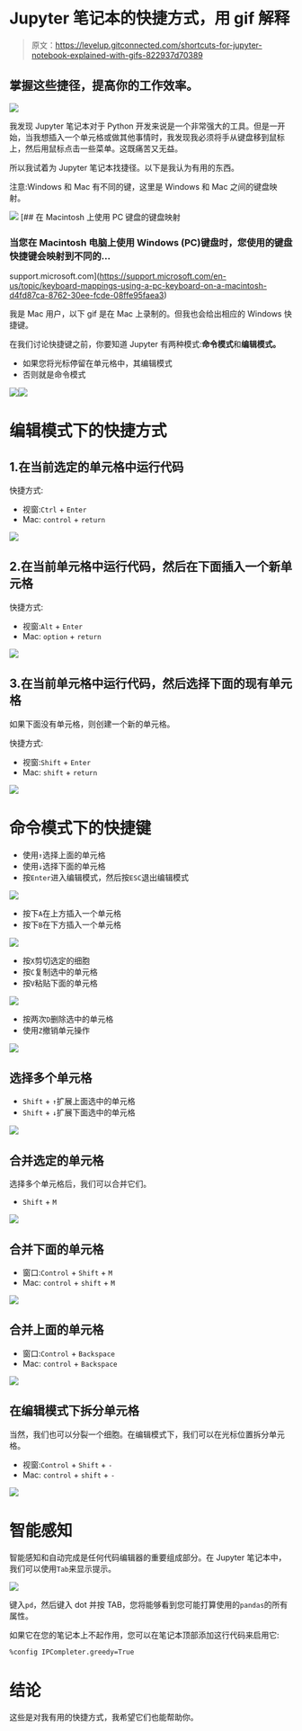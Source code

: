 # Jupyter 笔记本的快捷方式，用 gif 解释

> 原文：<https://levelup.gitconnected.com/shortcuts-for-jupyter-notebook-explained-with-gifs-822937d70389>

## 掌握这些捷径，提高你的工作效率。

![](img/98495aab182392775d62267a7d5d630c.png)

我发现 Jupyter 笔记本对于 Python 开发来说是一个非常强大的工具。但是一开始，当我想插入一个单元格或做其他事情时，我发现我必须将手从键盘移到鼠标上，然后用鼠标点击一些菜单。这既痛苦又无益。

所以我试着为 Jupyter 笔记本找捷径。以下是我认为有用的东西。

注意:Windows 和 Mac 有不同的键，这里是 Windows 和 Mac 之间的键盘映射。

![](img/ede0648aa521ec0cbbd0348bd21051ba.png) [## 在 Macintosh 上使用 PC 键盘的键盘映射

### 当您在 Macintosh 电脑上使用 Windows (PC)键盘时，您使用的键盘快捷键会映射到不同的…

support.microsoft.com](https://support.microsoft.com/en-us/topic/keyboard-mappings-using-a-pc-keyboard-on-a-macintosh-d4fd87ca-8762-30ee-fcde-08ffe95faea3) 

我是 Mac 用户，以下 gif 是在 Mac 上录制的。但我也会给出相应的 Windows 快捷键。

在我们讨论快捷键之前，你要知道 Jupyter 有两种模式:**命令模式**和**编辑模式。**

*   如果您将光标停留在单元格中，其编辑模式
*   否则就是命令模式

![](img/11ca82a7117f15cfd702b9252e6f688e.png)![](img/cbbd7a551e6f9a7330bdbf83fa67a3eb.png)

# 编辑模式下的快捷方式

## 1.在当前选定的单元格中运行代码

快捷方式:

*   视窗:`Ctrl` + `Enter`
*   Mac: `control` + `return`

![](img/51cf4e80aeb03e637513cee245a1e9c0.png)

## 2.在当前单元格中运行代码，然后在下面插入一个新单元格

快捷方式:

*   视窗:`Alt` + `Enter`
*   Mac: `option` + `return`

![](img/6763afbb896019882f490b55779c40a6.png)

## 3.在当前单元格中运行代码，然后选择下面的现有单元格

如果下面没有单元格，则创建一个新的单元格。

快捷方式:

*   视窗:`Shift` + `Enter`
*   Mac: `shift` + `return`

![](img/a387e9978376587cd3862a3001fd3e87.png)

# 命令模式下的快捷键

*   使用`↑`选择上面的单元格
*   使用`↓`选择下面的单元格
*   按`Enter`进入编辑模式，然后按`ESC`退出编辑模式

![](img/d7d3961eb2e862ec19d5c5a42b3d7c79.png)

*   按下`A`在上方插入一个单元格
*   按下`B`在下方插入一个单元格

![](img/6f147a73725116563353ab00523bbe89.png)

*   按`X`剪切选定的细胞
*   按`C`复制选中的单元格
*   按`V`粘贴下面的单元格

![](img/d31254e8c40ef6576ec12d03e71877d4.png)

*   按两次`D`删除选中的单元格
*   使用`Z`撤销单元操作

![](img/c0de1b7249a692f91ca9f31165ec5934.png)

## 选择多个单元格

*   `Shift` + `↑`扩展上面选中的单元格
*   `Shift` + `↓`扩展下面选中的单元格

![](img/c97b0efcd6732de0872d047f49bce0b0.png)

## 合并选定的单元格

选择多个单元格后，我们可以合并它们。

*   `Shift` + `M`

![](img/64a1a6f5bc223a707f8952690722ca5a.png)

## 合并下面的单元格

*   窗口:`Control` + `Shift` + `M`
*   Mac: `control` + `shift` + `M`

![](img/f7261ae1cdf63a994d05bbfca22daed9.png)

## 合并上面的单元格

*   窗口:`Control` + `Backspace`
*   Mac: `control` + `Backspace`

![](img/5768670c5e63b51e10f171f03d06bb5e.png)

## 在编辑模式下拆分单元格

当然，我们也可以分裂一个细胞。在编辑模式下，我们可以在光标位置拆分单元格。

*   视窗:`Control` + `Shift` + `-`
*   Mac: `control` + `shift` + `-`

![](img/5ef1357a9155eac2819bae6c69fac678.png)

# 智能感知

智能感知和自动完成是任何代码编辑器的重要组成部分。在 Jupyter 笔记本中，我们可以使用`Tab`来显示提示。

![](img/cd67a9c04028472ceb1523a4b297ad61.png)

键入`pd`，然后键入 dot 并按 TAB，您将能够看到您可能打算使用的`pandas`的所有属性。

如果它在您的笔记本上不起作用，您可以在笔记本顶部添加这行代码来启用它:

```
%config IPCompleter.greedy=True
```

# 结论

这些是对我有用的快捷方式，我希望它们也能帮助你。